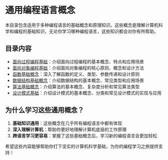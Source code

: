 # 通用编程语言概念

本目录包含适用于多种编程语言的基础概念和原理知识。这些概念是理解计算机科学和编程的基础知识，无论你学习哪种编程语言，这些知识都会对你有所帮助。

## 目录内容

- [面向过程编程基础](01-procedural-programming.md)：介绍面向过程编程的基本概念、特点和应用场景
- [面向对象编程基础](02-object-oriented-programming.md)：介绍面向对象编程的核心原则、概念和设计方法
- [函数基础概念](03-functions-basics.md)：深入了解函数的定义、类型、参数传递和设计原则
- [数据结构基础概念](04-data-structures-basics.md)：介绍数据结构的基本概念、常见类型和应用场景
- [算法基础概念](05-algorithms-basics.md)：介绍算法的基本概念、复杂度分析和常见算法类型
- [设计模式基础](06-design-patterns.md)：介绍设计模式的基本概念、分类和常见设计模式的实现与应用

## 为什么学习这些通用概念？

1. **基础知识通用**：这些概念在几乎所有编程语言中都有体现
2. **深入理解计算机**：帮助你更好地理解计算机底层的工作原理
3. **跨语言学习更容易**：掌握了这些基础概念后，学习新的编程语言会更加轻松

希望这些内容能够帮助你打下坚实的计算机科学基础，为你的编程学习之旅提供支持！
